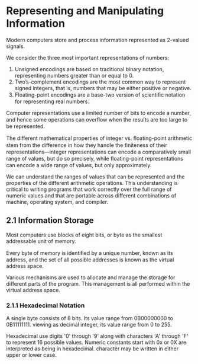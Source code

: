 # Representing and Manipulating Information

Modern computers store and process information represented as 2-valued signals.

We consider the three most important representations of numbers:
1. Unsigned encodings are based on traditional binary notation, representing numbers greater than or equal to 0.
2. Two’s-complement encodings are the most common way to represent signed integers, that is, numbers that may be either positive or negative.
3. Floating-point encodings are a base-two version of scientiﬁc notation for representing real numbers.

Computer representations use a limited number of bits to encode a number, and hence some operations can overﬂow when the results are too large to be represented.


The different mathematical properties of integer vs. ﬂoating-point arithmetic stem from the difference in how they handle the ﬁniteness of their representations—integer representations can encode a comparatively small range of values, but do so precisely, while ﬂoating-point representations can encode a wide range of values, but only approximately.

We can understand the ranges of values that can be represented and the properties of the different arithmetic operations. This understanding is critical to writing programs that work correctly over the full range of numeric values and that are portable across different combinations of machine, operating system, and compiler.

## 2.1 Information Storage

Most computers use blocks of eight bits, or byte as the smallest addressable unit of memory.

Every byte of memory is identiﬁed by a unique number, known as its address, and the set of all possible addresses is known as the virtual address space.

Various mechanisms are used to allocate and manage the storage for different parts of the program. This management is all performed within the virtual address space.
### 2.1.1 Hexadecimal Notation

A single byte consists of 8 bits. Its value range from 0B00000000 to 0B11111111. viewing as decimal integer, its value range from 0 to 255.

Hexadecimal use digits '0' through '9' along with characters 'A' through 'F' to represent 16 possible values. Numeric constants start with 0x or 0X are interpreted as being in hexadecimal. character may be written in either upper or lower case.